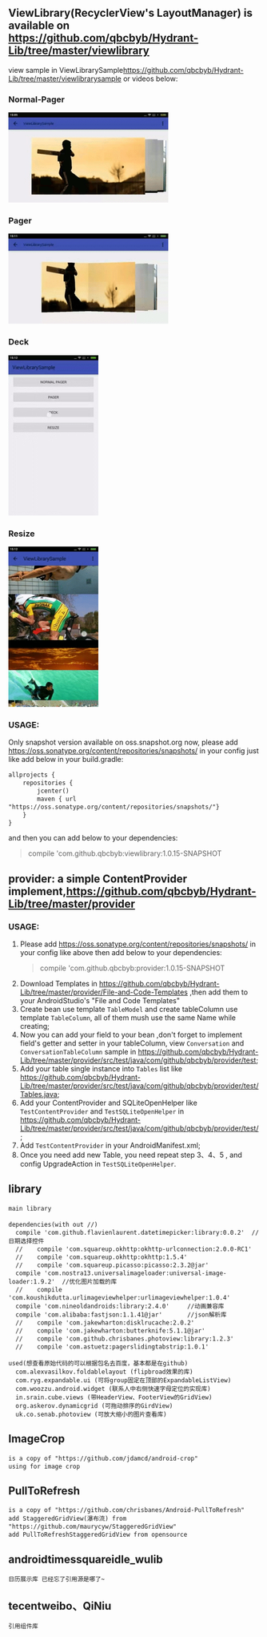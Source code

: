 ## ViewLibrary(RecyclerView's LayoutManager) is available on <https://github.com/qbcbyb/Hydrant-Lib/tree/master/viewlibrary>

view sample in ViewLibrarySample<https://github.com/qbcbyb/Hydrant-Lib/tree/master/viewlibrarysample>
or videos below:

### Normal-Pager
![normal-pager](videos/normal-pager.gif)

### Pager
![normal-pager](videos/pager.gif)

### Deck
![normal-pager](videos/deck.gif)

### Resize
![normal-pager](videos/resize.gif)

### USAGE:
Only snapshot version available on oss.snapshot.org now,
please add <https://oss.sonatype.org/content/repositories/snapshots/> in your config
just like add below in your build.gradle:
```
allprojects {
    repositories {
        jcenter()
        maven { url "https://oss.sonatype.org/content/repositories/snapshots/"}
    }
}
```
and then you can add below to your dependencies:
>compile 'com.github.qbcbyb:viewlibrary:1.0.15-SNAPSHOT

## provider: a simple ContentProvider implement,<https://github.com/qbcbyb/Hydrant-Lib/tree/master/provider>
### USAGE:
1. Please add <https://oss.sonatype.org/content/repositories/snapshots/> in your config like above
    then add below to your dependencies:
    >compile 'com.github.qbcbyb:provider:1.0.15-SNAPSHOT
2. Download Templates in <https://github.com/qbcbyb/Hydrant-Lib/tree/master/provider/File-and-Code-Templates> ,then add them to your AndroidStudio's "File and Code Templates"
3. Create bean use template `TableModel` and create tableColumn use template `TableColumn`, all of them mush use the same Name while creating;
4. Now you can add your field to your bean ,don't forget to implement field's getter and setter in your tableColumn, view `Conversation` and `ConversationTableColumn` sample in <https://github.com/qbcbyb/Hydrant-Lib/tree/master/provider/src/test/java/com/github/qbcbyb/provider/test>;
5. Add your table single instance into `Tables` list like <https://github.com/qbcbyb/Hydrant-Lib/tree/master/provider/src/test/java/com/github/qbcbyb/provider/test/Tables.java>;
6. Add your ContentProvider and SQLiteOpenHelper like `TestContentProvider` and `TestSQLiteOpenHelper` in <https://github.com/qbcbyb/Hydrant-Lib/tree/master/provider/src/test/java/com/github/qbcbyb/provider/test/>;
7. Add `TestContentProvider` in your AndroidManifest.xml;
8. Once you need add new Table, you need repeat step 3、4、5 , and config UpgradeAction in `TestSQLiteOpenHelper`.

## library
    
    main library
    
    dependencies(with out //)
      compile 'com.github.flavienlaurent.datetimepicker:library:0.0.2'  //日期选择控件
      //    compile 'com.squareup.okhttp:okhttp-urlconnection:2.0.0-RC1'
      //    compile 'com.squareup.okhttp:okhttp:1.5.4'
      //    compile 'com.squareup.picasso:picasso:2.3.2@jar'
      compile 'com.nostra13.universalimageloader:universal-image-loader:1.9.2'  //优化图片加载的库
      //    compile 'com.koushikdutta.urlimageviewhelper:urlimageviewhelper:1.0.4'
      compile 'com.nineoldandroids:library:2.4.0'     //动画兼容库
      compile 'com.alibaba:fastjson:1.1.41@jar'       //json解析库
      //    compile 'com.jakewharton:disklrucache:2.0.2'
      //    compile 'com.jakewharton:butterknife:5.1.1@jar'
      //    compile 'com.github.chrisbanes.photoview:library:1.2.3'
      //    compile 'com.astuetz:pagerslidingtabstrip:1.0.1'
    
    used(想查看原始代码的可以根据包名去百度，基本都是在github)
      com.alexvasilkov.foldablelayout (flipbroad效果的库)
      com.ryg.expandable.ui (可将group固定在顶部的ExpandableListView)
      com.woozzu.android.widget (联系人中右侧快速字母定位的实现库)
      in.srain.cube.views (带HeaderView、FooterView的GridView)
      org.askerov.dynamicgrid (可拖动排序的GirdView)
      uk.co.senab.photoview (可放大缩小的图片查看库)
    

## ImageCrop
    
    is a copy of "https://github.com/jdamcd/android-crop"
    using for image crop

## PullToRefresh
    
    is a copy of "https://github.com/chrisbanes/Android-PullToRefresh"
    add StaggeredGridView(瀑布流) from "https://github.com/maurycyw/StaggeredGridView"
    add PullToRefreshStaggeredGridView from opensource

## androidtimessquareidle_wulib
    
    日历展示库 已经忘了引用源是哪了~

## tecentweibo、QiNiu
    
    引用组件库
